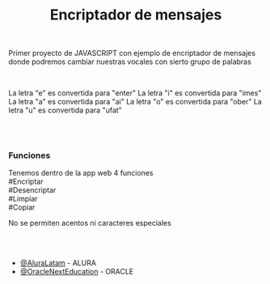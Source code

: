 <h1 align="center"> Encriptador de mensajes </h1>
<br>
<p>Primer proyecto de JAVASCRIPT con ejemplo de encriptador de mensajes 
donde podremos cambiar nuestras vocales con sierto grupo de palabras </p>
<br>
<p>
La letra "e" es convertida para "enter"
La letra "i" es convertida para "imes"
La letra "a" es convertida para "ai"
La letra "o" es convertida para "ober"
La letra "u" es convertida para "ufat"
</p>
<br>
<br>
<h3>Funciones</h3>
<p>Tenemos dentro de la app web 4 funciones 
  <br>
#Encriptar
  <br>
#Desencriptar
  <br>
#Limpiar
 <br>
#Copiar 
  <br>

</p>
<p>No se permiten acentos ni caracteres especiales</p>
  <br>
  <br>

* [@AluraLatam](https://www.aluracursos.com/) - ALURA
* [@OracleNextEducation]([https://maven.apache.org/](https://www.oracle.com/mx/education/oracle-next-education/)) - ORACLE


